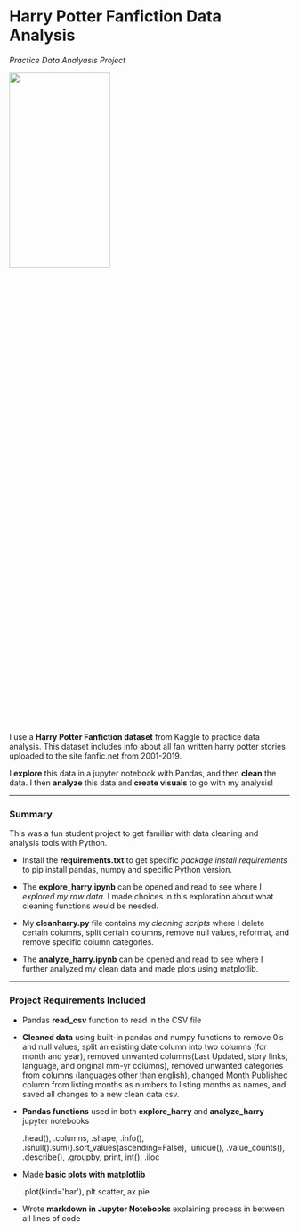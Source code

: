 # Harry Potter Fanfiction Data Analysis
*Practice Data Analyasis Project*

<img src="https://images.unsplash.com/photo-1551269901-5c5e14c25df7?ixlib=rb-4.0.3&ixid=MnwxMjA3fDB8MHxwaG90by1wYWdlfHx8fGVufDB8fHx8&auto=format&fit=crop&w=2669&q=80"  width="60%" height="30%">

I use a **Harry Potter Fanfiction dataset** from Kaggle to practice data analysis. This dataset includes info about all fan written harry potter stories uploaded to the site fanfic.net from 2001-2019.  

I **explore** this data in a jupyter notebook with Pandas, and then **clean** the data. I then **analyze** this data and **create visuals** to go with my analysis!

---

<h3>Summary</h3>

This was a fun student project to get familiar with data cleaning and analysis tools with Python.

- Install the **requirements.txt** to get specific *package install requirements* to pip install pandas, numpy and specific Python version. 

- The **explore_harry.ipynb** can be opened and read to see where I *explored my raw data*. I made choices in this exploration about what cleaning functions would be needed.

- My **cleanharry.py** file contains my *cleaning scripts* where I delete certain columns, split certain columns, remove null values, reformat, and remove specific column categories. 

- The **analyze_harry.ipynb** can be opened and read to see where I further analyzed my clean data and made plots using matplotlib.

---

<h3>Project Requirements Included</h3>

- Pandas **read_csv** function to read in the CSV file

- **Cleaned data** using built-in pandas and numpy functions to remove 0’s and null values, split an existing date column into two columns (for month and year), removed unwanted columns(Last Updated, story links, language, and original mm-yr columns), removed unwanted categories from columns (languages other than english), changed Month Published column from listing months as numbers to listing months as names, and saved all changes to a new clean data csv.

- **Pandas functions** used in both **explore_harry** and **analyze_harry** jupyter notebooks
   
     .head(), .columns, .shape, .info(), .isnull().sum().sort_values(ascending=False), .unique(), .value_counts(), .describe(), .groupby, print, int(), .iloc

- Made **basic plots with matplotlib**

   .plot(kind='bar'), plt.scatter, ax.pie

- Wrote **markdown in Jupyter Notebooks** explaining process in between all lines of code